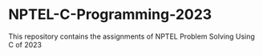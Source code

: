 # NPTEL-C-Programming-2023
This repository contains the assignments of NPTEL Problem Solving Using C of 2023
